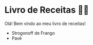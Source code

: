 # Livro de Receitas :man_cook:

Olá! Bem vindo ao meu livro de receitas!

* Strogonoff de Frango
* Pavê
